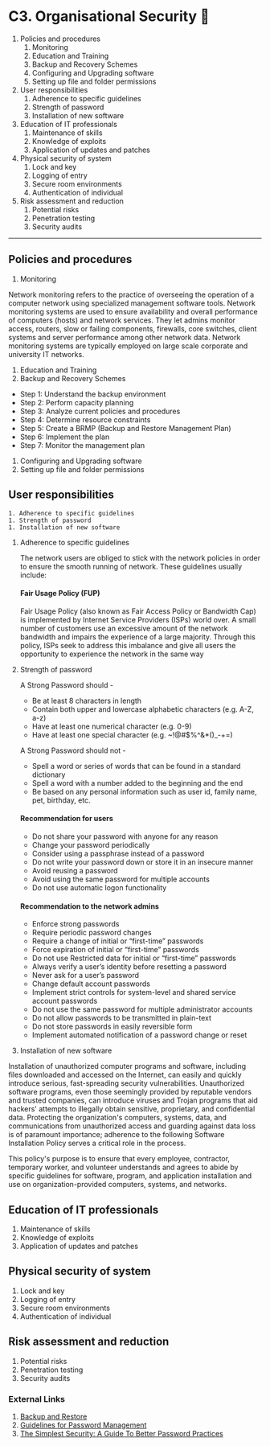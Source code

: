 <!-- footer: *Networked Systems Security* -->
<!-- slidenumbers: true -->
<!-- autoscale: true -->
<!-- build-lists: true -->

# C3. Organisational Security 🏢

1. Policies and procedures
    1. Monitoring
    1. Education and Training
    1. Backup and Recovery Schemes
    1. Configuring and Upgrading software
    1. Setting up file and folder permissions
1. User responsibilities
    1. Adherence to specific guidelines
    1. Strength of password
    1. Installation of new software
1. Education of IT professionals
    1. Maintenance of skills
    1. Knowledge of exploits
    1. Application of updates and patches
1. Physical security of system
    1. Lock and key
    1. Logging of entry
    1. Secure room environments
    1. Authentication of individual
1. Risk assessment and reduction
    1. Potential risks
    1. Penetration testing
    1. Security audits

---

## Policies and procedures

1. Monitoring

Network monitoring refers to the practice of overseeing the operation of a computer network using specialized management software tools. Network monitoring systems are used to ensure availability and overall performance of computers (hosts) and network services. They let admins monitor access, routers, slow or failing components, firewalls, core switches, client systems and server performance among other network data. Network monitoring systems are typically employed on large scale corporate and university IT networks.

1. Education and Training
1. Backup and Recovery Schemes

  - Step 1: Understand the backup environment
  - Step 2: Perform capacity planning
  - Step 3: Analyze current policies and procedures
  - Step 4: Determine resource constraints
  - Step 5: Create a BRMP (Backup and Restore Management Plan)
  - Step 6: Implement the plan
  - Step 7: Monitor the management plan

1. Configuring and Upgrading software
1. Setting up file and folder permissions

## User responsibilities

	1. Adherence to specific guidelines
	1. Strength of password
	1. Installation of new software

1. Adherence to specific guidelines

	The network users are obliged to stick with the network policies in order to ensure the smooth running of network. These guidelines usually include:

	#### Fair Usage Policy (FUP)
	
	Fair Usage Policy (also known as Fair Access Policy or Bandwidth Cap) is implemented by Internet Service Providers (ISPs) world over. A small number of customers use an excessive amount of the network bandwidth and impairs the experience of a large majority. Through this policy, ISPs seek to address this imbalance and give all users the opportunity to experience the network in the same way

1. Strength of password

	A Strong Password should -

	* Be at least 8 characters in length
	* Contain both upper and lowercase alphabetic characters (e.g. A-Z, a-z)
	* Have at least one numerical character (e.g. 0-9)
	* Have at least one special character (e.g. ~!@#$%^&*()_-+=)

	A Strong Password should not -
	
	* Spell a word or series of words that can be found in a standard dictionary
	* Spell a word with a number added to the beginning and the end
	* Be based on any personal information such as user id, family name, pet, birthday, etc.

	#### Recommendation for users
	* Do not share your password with anyone for any reason
	* Change your password periodically
	* Consider using a passphrase instead of a password
	* Do not write your password down or store it in an insecure manner
	* Avoid reusing a password
	* Avoid using the same password for multiple accounts 
	* Do not use automatic logon functionality

	#### Recommendation to the network admins
	* Enforce strong passwords
	* Require periodic password changes
	* Require a change of initial or “first-time” passwords
	* Force expiration of initial or “first-time” passwords
	* Do not use Restricted data for initial or “first-time” passwords
	* Always verify a user’s identity before resetting a password
	* Never ask for a user’s password
	* Change default account passwords
	* Implement strict controls for system-level and shared service account passwords
	* Do not use the same password for multiple administrator accounts
	* Do not allow passwords to be transmitted in plain-text
	* Do not store passwords in easily reversible form
	* Implement automated notification of a password change or reset

1. Installation of new software


Installation of unauthorized computer programs and software, including files downloaded and accessed on the Internet, can easily and quickly introduce serious, fast-spreading security vulnerabilities. Unauthorized software programs, even those seemingly provided by reputable vendors and trusted companies, can introduce viruses and Trojan programs that aid hackers' attempts to illegally obtain sensitive, proprietary, and confidential data. Protecting the organization's computers, systems, data, and communications from unauthorized access and guarding against data loss is of paramount importance; adherence to the following Software Installation Policy serves a critical role in the process.

This policy's purpose is to ensure that every employee, contractor, temporary worker, and volunteer understands and agrees to abide by specific guidelines for software, program, and application installation and use on organization-provided computers, systems, and networks.

	

## Education of IT professionals

1. Maintenance of skills
1. Knowledge of exploits
1. Application of updates and patches

## Physical security of system

1. Lock and key
1. Logging of entry
1. Secure room environments
1. Authentication of individual

## Risk assessment and reduction

1. Potential risks
1. Penetration testing
1. Security audits

### External Links
1. [Backup and Restore](http://searchdatabackup.techtarget.com/magazineContent/Seven-steps-to-backup-and-restores)
2. [Guidelines for Password Management](https://www.cmu.edu/iso/governance/guidelines/password-management.html)
3. [The Simplest Security: A Guide To Better Password Practices](https://www.symantec.com/connect/articles/simplest-security-guide-better-password-practices)